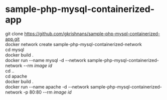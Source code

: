 # sample-php-mysql-containerized-app
git clone https://github.com/gkrishnans/sample-php-mysql-containerized-app.git</br>
docker network create sample-php-mysql-containerized-network</br>
cd mysql</br>
docker build .</br>
docker run --name mysql -d --network sample-php-mysql-containerized-network --rm _image id_</br>
cd ..</br>
cd apache</br>
docker build . </br>
docker run --name apache -d --network sample-php-mysql-containerized-network -p 80:80 --rm _image id_</br>
